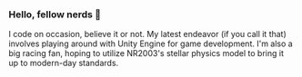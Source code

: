 ### Hello, fellow nerds 👋
I code on occasion, believe it or not. My latest endeavor (if you call it that) involves playing around with Unity Engine for game development. 
I'm also a big racing fan, hoping to utilize NR2003's stellar physics model to bring it up to modern-day standards.
<!--
**StayCool21/StayCool21** is a ✨ _special_ ✨ repository because its `README.md` (this file) appears on your GitHub profile.

Here are some ideas to get you started:

- 🔭 I’m currently working on ...
- 🌱 I’m currently learning ...
- 👯 I’m looking to collaborate on ...
- 🤔 I’m looking for help with ...
- 💬 Ask me about ...
- 📫 How to reach me: ...
- 😄 Pronouns: ...
- ⚡ Fun fact: ...
-->
